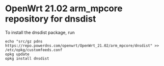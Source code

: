 OpenWrt 21.02 arm_mpcore repository for dnsdist
========

To install the dnsdist package, run

```
echo "src/gz pdns https://repo.powerdns.com/openwrt/OpenWrt_21.02/arm_mpcore/dnsdist" >> /etc/opkg/customfeeds.conf
opkg update
opkg install dnsdist
```
